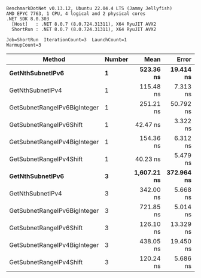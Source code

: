 ```

BenchmarkDotNet v0.13.12, Ubuntu 22.04.4 LTS (Jammy Jellyfish)
AMD EPYC 7763, 1 CPU, 4 logical and 2 physical cores
.NET SDK 8.0.303
  [Host]   : .NET 8.0.7 (8.0.724.31311), X64 RyuJIT AVX2
  ShortRun : .NET 8.0.7 (8.0.724.31311), X64 RyuJIT AVX2

Job=ShortRun  IterationCount=3  LaunchCount=1  
WarmupCount=3  

```
| Method                       | Number | Mean        | Error      | StdDev    | Min         | Max         | Gen0   | Allocated |
|----------------------------- |------- |------------:|-----------:|----------:|------------:|------------:|-------:|----------:|
| **GetNthSubnetIPv6**             | **1**      |   **523.36 ns** |  **19.414 ns** |  **1.064 ns** |   **522.26 ns** |   **524.39 ns** | **0.0076** |     **696 B** |
| GetNthSubnetIPv4             | 1      |   115.48 ns |   7.313 ns |  0.401 ns |   115.05 ns |   115.84 ns | 0.0019 |     160 B |
| GetSubnetRangeIPv6BigInteger | 1      |   251.21 ns |  50.792 ns |  2.784 ns |   248.64 ns |   254.17 ns | 0.0048 |     432 B |
| GetSubnetRangeIPv6Shift      | 1      |    42.47 ns |   3.322 ns |  0.182 ns |    42.27 ns |    42.63 ns | 0.0019 |     160 B |
| GetSubnetRangeIPv4BigInteger | 1      |   154.36 ns |   6.312 ns |  0.346 ns |   153.96 ns |   154.62 ns | 0.0024 |     208 B |
| GetSubnetRangeIPv4Shift      | 1      |    40.23 ns |   5.479 ns |  0.300 ns |    40.01 ns |    40.57 ns | 0.0021 |     176 B |
| **GetNthSubnetIPv6**             | **3**      | **1,607.21 ns** | **372.964 ns** | **20.443 ns** | **1,589.58 ns** | **1,629.62 ns** | **0.0248** |    **2168 B** |
| GetNthSubnetIPv4             | 3      |   342.00 ns |   5.668 ns |  0.311 ns |   341.66 ns |   342.26 ns | 0.0057 |     480 B |
| GetSubnetRangeIPv6BigInteger | 3      |   721.85 ns |   5.014 ns |  0.275 ns |   721.58 ns |   722.13 ns | 0.0153 |    1296 B |
| GetSubnetRangeIPv6Shift      | 3      |   126.10 ns |  13.329 ns |  0.731 ns |   125.43 ns |   126.88 ns | 0.0057 |     480 B |
| GetSubnetRangeIPv4BigInteger | 3      |   438.05 ns |  19.450 ns |  1.066 ns |   436.98 ns |   439.11 ns | 0.0072 |     624 B |
| GetSubnetRangeIPv4Shift      | 3      |   120.24 ns |   5.686 ns |  0.312 ns |   119.97 ns |   120.58 ns | 0.0062 |     528 B |
